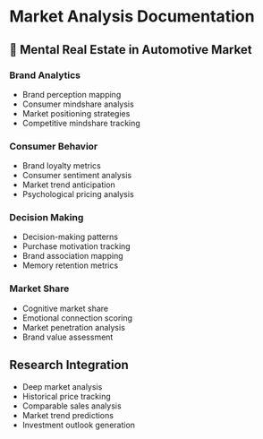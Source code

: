 # Market Analysis Documentation

## 🧠 Mental Real Estate in Automotive Market

### Brand Analytics
- Brand perception mapping
- Consumer mindshare analysis
- Market positioning strategies
- Competitive mindshare tracking

### Consumer Behavior
- Brand loyalty metrics
- Consumer sentiment analysis
- Market trend anticipation
- Psychological pricing analysis

### Decision Making
- Decision-making patterns
- Purchase motivation tracking
- Brand association mapping
- Memory retention metrics

### Market Share
- Cognitive market share
- Emotional connection scoring
- Market penetration analysis
- Brand value assessment

## Research Integration
- Deep market analysis
- Historical price tracking
- Comparable sales analysis
- Market trend predictions
- Investment outlook generation